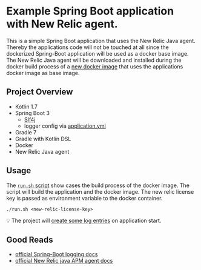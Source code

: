 # Example Spring Boot application with New Relic agent.

This is a simple Spring Boot application that uses the New Relic Java agent. 
Thereby the applications code will not be touched at all since the dockerized Spring-Boot application will be used as a docker base image.
The New Relic Java agent will be downloaded and installed during the docker build process of a [new docker image](newrelic/newrelic.Dockerfile) that uses the applications docker image as base image.

## Project Overview
* Kotlin 1.7
* Spring Boot 3
    * [Slf4j](src/main/kotlin/com/example/app/LogUtil.kt)
    * logger config via [application.yml](src/main/resources/application.yml)
* Gradle 7
* Gradle with Kotlin DSL
* Docker
* New Relic Java agent

## Usage
The [`run.sh` script](run.sh) show cases the build process of the docker image. The script will build the application and the docker image.
The new relic license key is passed as environment variable to the docker container.
```shell
./run.sh <new-relic-license-key>
```

:bulb: The project will [create some log entries](src/main/kotlin/com/example/app/LogOnApplicationReadyService.kt) on application start.

## Good Reads
* [official Spring-Boot logging docs](https://docs.spring.io/spring-boot/docs/current/reference/html/features.html#features.logging)
* [official New Relic java APM agent docs](https://docs.newrelic.com/docs/logs/logs-context/java-configure-logs-context-all/)
